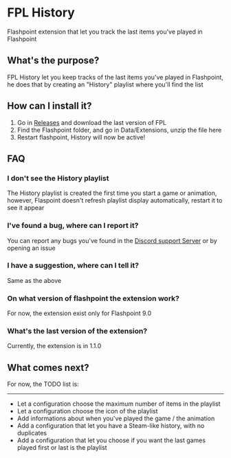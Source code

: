 # FPL History

Flashpoint extension that let you track the last items you've played in Flashpoint

## What's the purpose?
FPL History let you keep tracks of the last items you've played in Flashpoint, he does that by creating an "History" playlist where you'll find the list

## How can I install it?
1. Go in [Releases](https://github.com/LeShaps/FPL-History/releases) and download the last version of FPL
2. Find the Flashpoint folder, and go in Data/Extensions, unzip the file here
3. Restart flashpoint, History will now be active!

## FAQ
### I don't see the History playlist
The History playlist is created the first time you start a game or animation, however, Flaspoint doesn't refresh playlist display automatically, restart it to see it appear

### I've found a bug, where can I report it?
You can report any bugs you've found in the [Discord support Server](https://discord.gg/8PguZnEemW) or by opening an issue

### I have a suggestion, where can I tell it?
Same as the above

### On what version of flashpoint the extension work?
For now, the extension exist only for Flashpoint 9.0

### What's the last version of the extension?
Currently, the extension is in 1.1.0

## What comes next?
For now, the TODO list is:
***
* Let a configuration choose the maximum number of items in the playlist
* Let a configuration choose the icon of the playlist
* Add informations about when you've played the game / the animation
* Add a configuration that let you have a Steam-like history, with no duplicates
* Add a configuration that let you choose if you want the last games played first or last is the playlist